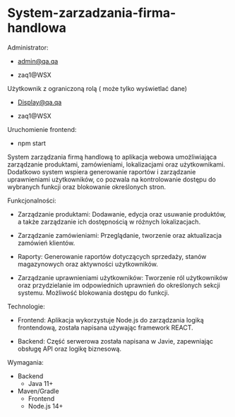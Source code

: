 # System-zarzadzania-firma-handlowa
Administrator:

  * admin@qa.qa

  * zaq1@WSX
 
Użytkownik z ograniczoną rolą ( może tylko wyświetlać dane)
 
  * Display@qa.qa
 
  * zaq1@WSX

Uruchomienie frontend:
  *  npm start

System zarządzania firmą handlową to aplikacja webowa umożliwiająca zarządzanie produktami, zamówieniami, lokalizacjami oraz użytkownikami.
Dodatkowo system wspiera generowanie raportów i zarządzanie uprawnieniami użytkowników, co pozwala na kontrolowanie dostępu do wybranych funkcji oraz blokowanie określonych stron.

Funkcjonalności:

  * Zarządzanie produktami: Dodawanie, edycja oraz usuwanie produktów, a także zarządzanie ich dostępnością w różnych lokalizacjach.

  * Zarządzanie zamówieniami: Przeglądanie, tworzenie oraz aktualizacja zamówień klientów.
  
  * Raporty: Generowanie raportów dotyczących sprzedaży, stanów magazynowych oraz aktywności użytkowników.
  
  * Zarządzanie uprawnieniami użytkowników: Tworzenie ról użytkowników oraz przydzielanie im odpowiednich uprawnień do określonych sekcji systemu. Możliwość blokowania dostępu do funkcji.

Technologie:

  * Frontend: Aplikacja wykorzystuje Node.js do zarządzania logiką frontendową, została napisana używając framework REACT.
 
  * Backend: Część serwerowa została napisana w Javie, zapewniając obsługę API oraz logikę biznesową.


Wymagania:
  * Backend
    * Java 11+
 *  Maven/Gradle
    * Frontend
    * Node.js 14+
